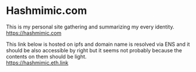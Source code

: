 # Hashmimic.com
This is my personal site gathering and summarizing my every identity.<br>
https://hashmimic.com

This link below is hosted on ipfs and domain name is resolved via ENS and it should be also accessible by right but it seems not probably because the contents on them should be light.<br>
https://hashmimic.eth.link